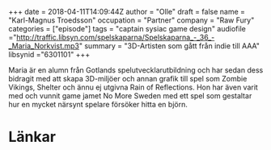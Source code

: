 +++
date = 2018-04-11T14:09:44Z
author = "Olle"
draft = false
name = "Karl-Magnus Troedsson"
occupation = "Partner"
company = "Raw Fury"
categories = ["episode"]
tags = "captain sysiac game design"
audiofile ="http://traffic.libsyn.com/spelskaparna/Spelskaparna_-_36_-_Maria_Norkvist.mp3"
summary = "3D-Artisten som gått från indie till AAA"
libsynid ="6301101"
+++

Maria är en alumn från Gotlands spelutvecklarutbildning och har sedan
dess bidragit med att skapa 3D-miljöer och annan grafik till spel som Zombie
Vikings, Shelter och ännu ej utgivna Rain of Reflections. Hon har även
varit med och vunnit game jamet No More Sweden med ett spel som
gestaltar hur en mycket närsynt spelare försöker hitta en björn. 

# Länkar
